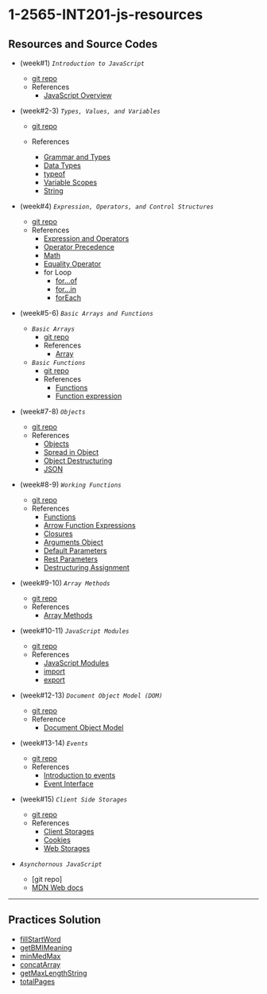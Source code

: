# 1-2565-INT201-js-resources

## Resources and Source Codes

- (week#1) _`Introduction to JavaScript`_
  - [git repo](https://github.com/umaporn-sup/1-2565-INT201-intro-js.git)
  - References
    - [JavaScript Overview](https://developer.mozilla.org/en-US/docs/Web/JavaScript)
- (week#2-3) _`Types, Values, and Variables`_

  - [git repo](https://github.com/umaporn-sup/1-2565-INT201-types-variables.git)
  - References

    - [Grammar and Types](https://developer.mozilla.org/en-US/docs/Web/JavaScript/Guide/Grammar_and_Types)
    - [Data Types](https://developer.mozilla.org/en-US/docs/Web/JavaScript/Data_structures)
    - [typeof](https://developer.mozilla.org/en-US/docs/Web/JavaScript/Reference/Operators/typeof)
    - [Variable Scopes](https://www.w3schools.com/js/js_scope.asp)
    - [String](https://developer.mozilla.org/en-US/docs/Web/JavaScript/Reference/Global_Objects/String)

- (week#4) _`Expression, Operators, and Control Structures`_

  - [git repo](https://github.com/umaporn-sup/1-2565-INT201-operators-ctrlstructures.git)
  - References
    - [Expression and Operators](https://developer.mozilla.org/en-US/docs/Web/JavaScript/Guide/Expressions_and_Operators)
    - [Operator Precedence](https://developer.mozilla.org/en-US/docs/Web/JavaScript/Reference/Operators/Operator_Precedence)
    - [Math](https://developer.mozilla.org/en-US/docs/Web/JavaScript/Reference/Global_Objects/Math)
    - [Equality Operator](https://developer.mozilla.org/en-US/docs/Web/JavaScript/Reference/Operators/Equality)
    - for Loop
      - [for...of](https://developer.mozilla.org/en-US/docs/Web/JavaScript/Reference/Statements/for...of)
      - [for...in](https://developer.mozilla.org/en-US/docs/Web/JavaScript/Reference/Statements/for...in)
      - [forEach](https://developer.mozilla.org/en-US/docs/Web/JavaScript/Reference/Global_Objects/Array/forEach)

- (week#5-6) _`Basic Arrays and Functions`_
  - _`Basic Arrays`_
    - [git repo](https://github.com/umaporn-sup/1-2565-INT201-basic-arrays.git)
    - References
      - [Array](https://developer.mozilla.org/en-US/docs/Web/JavaScript/Reference/Global_Objects/Array)
  - _`Basic Functions`_
    - [git repo](https://github.com/umaporn-sup/1-2565-INT201-basic-functions.git)
    - References
      - [Functions](https://developer.mozilla.org/en-US/docs/Web/JavaScript/Guide/Functions)
      - [Function expression](https://developer.mozilla.org/en-US/docs/Web/JavaScript/Reference/Operators/function)
- (week#7-8) _`Objects`_

  - [git repo](https://github.com/umaporn-sup/1-2565-INT201-objects.git)
  - References
    - [Objects](https://developer.mozilla.org/en-US/docs/Web/JavaScript/Guide/Working_with_Objects)
    - [Spread in Object](https://developer.mozilla.org/en-US/docs/Web/JavaScript/Reference/Operators/Spread_syntax#spread_in_object_literals)
    - [Object Destructuring](https://developer.mozilla.org/en-US/docs/Web/JavaScript/Reference/Operators/Destructuring_assignment#object_destructuring)
    - [JSON](https://developer.mozilla.org/en-US/docs/Learn/JavaScript/Objects/JSON)

- (week#8-9) _`Working Functions`_
  - [git repo](https://github.com/umaporn-sup/1-2565-INT201-working-functions.git)
  - References
    - [Functions](https://developer.mozilla.org/en-US/docs/Web/JavaScript/Guide/Functions)
    - [Arrow Function Expressions](https://developer.mozilla.org/en-US/docs/Web/JavaScript/Reference/Functions/Arrow_functions)
    - [Closures](https://developer.mozilla.org/en-US/docs/Web/JavaScript/Closures)
    - [Arguments Object](https://developer.mozilla.org/en-US/docs/Web/JavaScript/Reference/Functions/arguments)
    - [Default Parameters](https://developer.mozilla.org/en-US/docs/Web/JavaScript/Reference/Functions/Default_parameters)
    - [Rest Parameters](https://developer.mozilla.org/en-US/docs/Web/JavaScript/Reference/Functions/rest_parameters)
    - [Destructuring Assignment](https://developer.mozilla.org/en-US/docs/Web/JavaScript/Reference/Operators/Destructuring_assignment#:~:text=The%20destructuring%20assignment%20syntax%20is,from%20objects%2C%20into%20distinct%20variables.)
- (week#9-10) _`Array Methods`_

  - [git repo](https://github.com/umaporn-sup/1-2565-INT201-array-methods.git)
  - References
    - [Array Methods](https://developer.mozilla.org/en-US/docs/Web/JavaScript/Reference/Global_Objects/Array#instance_methods)

- (week#10-11) _`JavaScript Modules`_

  - [git repo](https://github.com/umaporn-sup/1-2565-INT201-js-modules.git)
  - References
    - [JavaScript Modules](https://developer.mozilla.org/en-US/docs/Web/JavaScript/Guide/Modules)
    - [import](https://developer.mozilla.org/en-US/docs/Web/JavaScript/Reference/Statements/import)
    - [export](https://developer.mozilla.org/en-US/docs/web/javascript/reference/statements/export)

- (week#12-13) _`Document Object Model (DOM)`_
  - [git repo](https://github.com/umaporn-sup/1-2565-INT201-dom.git)
  - Reference
    - [Document Object Model](https://developer.mozilla.org/en-US/docs/Web/API/Document_Object_Model/Introduction)
- (week#13-14) _`Events`_

  - [git repo](https://github.com/umaporn-sup/1-2565-INT201-events.git)
  - References
    - [Introduction to events](https://developer.mozilla.org/en-US/docs/Learn/JavaScript/Building_blocks/Events)
    - [Event Interface](https://developer.mozilla.org/en-US/docs/Web/API/Event)

- (week#15) _`Client Side Storages`_
  - [git repo](https://github.com/umaporn-sup/1-2565-INT201-client-storages.git)
  - References
    - [Client Storages](https://developer.mozilla.org/en-US/docs/Learn/JavaScript/Client-side_web_APIs/Client-side_storage)
    - [Cookies](https://developer.mozilla.org/en-US/docs/Web/API/Document/cookie)
    - [Web Storages](https://developer.mozilla.org/en-US/docs/Web/API/Web_Storage_API)
- _`Asynchornous JavaScript`_
  - [git repo]
  - [MDN Web docs](https://developer.mozilla.org/en-US/docs/Learn/JavaScript/Asynchronous/Introducing)

<hr/>

## Practices Solution

- [fillStartWord](https://github.com/umaporn-sup/1-2565-INT201-sol-fillStartWord.git)
- [getBMIMeaning](https://github.com/umaporn-sup/1-2565-INT201-sol-bmi.git)
- [minMedMax](https://github.com/umaporn-sup/1-2565-INT201-sol-minmedmax.git)
- [concatArray](https://github.com/umaporn-sup/1-2565-INT201-sol-concatArray.git)
- [getMaxLengthString](https://github.com/umaporn-sup/1-2565-INT201-sol-getMaxLengthString.git)
- [totalPages](https://github.com/umaporn-sup/1-2565-INT201-sol-totalPages.git)
